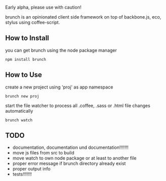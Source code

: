 Early alpha, please use with caution!

brunch is an opinionated client side framework on top of backbone.js, eco, stylus using coffee-script.

## How to Install

you can get brunch using the node package manager

    npm install brunch

## How to Use

create a new project using 'proj' as app namespace

    brunch new proj

start the file watcher to process all .coffee, .sass or .html file changes automatically

    brunch watch

## TODO

* documentation, documentation und documentation!!!!!!!
* move js files from src to build
* move watch to own node package or at least to another file
* proper error message if brunch directory already exist
* proper output info
* tests!!!!!!!
